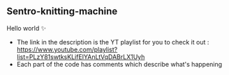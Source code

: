 ## Sentro-knitting-machine

Hello world ✨
- The link in the description is the YT playlist for you to check it out : https://www.youtube.com/playlist?list=PLzY81swtksKLifEIYAnLtVqDABrLX1Uyh
- Each part of the code has comments which describe what's happening
